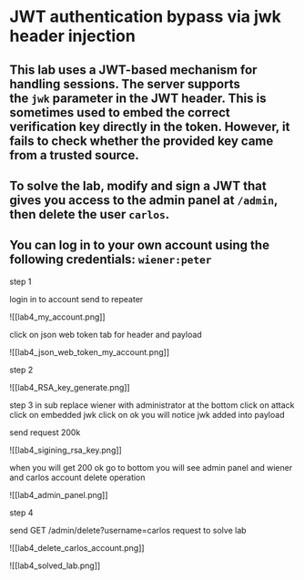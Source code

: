 
# JWT authentication bypass via jwk header injection

## This lab uses a JWT-based mechanism for handling sessions. The server supports the `jwk` parameter in the JWT header. This is sometimes used to embed the correct verification key directly in the token. However, it fails to check whether the provided key came from a trusted source.

## To solve the lab, modify and sign a JWT that gives you access to the admin panel at `/admin`, then delete the user `carlos`.

## You can log in to your own account using the following credentials: `wiener:peter`


step 1

login in to account send to repeater

![[lab4_my_account.png]]


click on json web token tab for header and payload

![[lab4_json_web_token_my_account.png]]


step 2


![[lab4_RSA_key_generate.png]]




step 3
in sub replace wiener with administrator
at the bottom click on attack click on embedded jwk
click on ok
you will notice jwk added into payload

send request 200k

![[lab4_sigining_rsa_key.png]]


when you will get 200 ok go to bottom
you will see admin panel and wiener and carlos  account  delete operation

![[lab4_admin_panel.png]]



step 4

send GET /admin/delete?username=carlos request to solve lab

![[lab4_delete_carlos_account.png]]


![[lab4_solved_lab.png]]